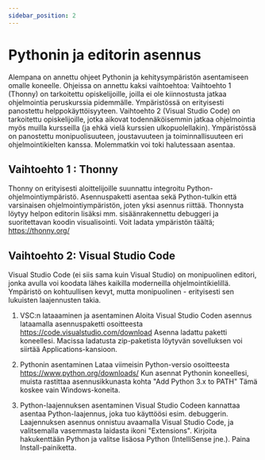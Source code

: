 ```yaml
---
sidebar_position: 2
---
```


# Pythonin ja editorin asennus
Alempana on annettu ohjeet Pythonin ja kehitysympäristön asentamiseen omalle koneelle.
Ohjeissa on annettu kaksi vaihtoehtoa:
Vaihtoehto 1 (Thonny) on tarkoitettu opiskelijoille, joilla ei ole kiinnostusta jatkaa ohjelmointia peruskurssia pidemmälle. Ympäristössä on erityisesti panostettu helppokäyttöisyyteen.
Vaihtoehto 2 (Visual Studio Code) on tarkoitettu opiskelijoille, jotka aikovat todennäköisemmin jatkaa ohjelmointia myös muilla kursseilla (ja ehkä vielä kurssien ulkopuolellakin). Ympäristössä on panostettu monipuolisuuteen, joustavuuteen ja toiminnallisuuteen eri ohjelmointikielten kanssa.
Molemmatkin voi toki halutessaan asentaa.
## Vaihtoehto 1 : Thonny
Thonny on erityisesti aloittelijoille suunnattu integroitu Python-ohjelmointiympäristö. Asennuspaketti asentaa sekä Python-tulkin että varsinaisen ohjelmointiympäristön, joten yksi asennus riittää. Thonnysta löytyy helpon editorin lisäksi mm. sisäänrakennettu debuggeri ja suoritettavan koodin visualisointi.
Voit ladata ympäristön täältä;
https://thonny.org/
## Vaihtoehto 2: Visual Studio Code
Visual Studio Code (ei siis sama kuin Visual Studio) on monipuolinen editori, jonka avulla voi koodata lähes kaikilla moderneilla ohjelmointikielillä. Ympäristö on kohtuullisen kevyt, mutta monipuolinen - erityisesti sen lukuisten laajennusten takia.

1. VSC:n lataaaminen ja asentaminen
Aloita Visual Studio Coden asennus lataamalla asennuspaketti osoitteesta
https://code.visualstudio.com/download
Asenna ladattu paketti koneellesi.
Macissa ladatusta zip-paketista löytyvän sovelluksen voi siirtää Applications-kansioon.

2. Pythonin asentaminen
Lataa viimeisin Python-versio osoitteesta
https://www.python.org/downloads/
Kun asennat Pythonin koneellesi, muista rastittaa asennusikkunasta kohta
"Add Python 3.x to PATH"
Tämä koskee vain Windows-koneita.

3. Python-laajennuksen asentaminen
Visual Studio Codeen kannattaa asentaa Python-laajennus, joka tuo käyttöösi esim. debuggerin. Laajennuksen asennus onnistuu avaamalla Visual Studio Code, ja valitsemalla vasemmasta laidasta ikoni "Extensions".
Kirjoita hakukenttään Python ja valitse lisäosa Python (IntelliSense jne.). Paina Install-painiketta.